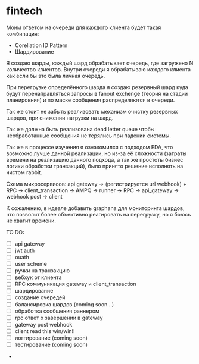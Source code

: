 # fintech


Моим ответом на очереди для каждого клиента будет такая комбинация:

- Corellation ID Pattern
- Шардирование

Я создаю шарды, каждый шард обрабатывает очередь, где загружено N количество
клиентов. Внутри очереди я обрабатываю каждого клиента как если бы это была личная 
очередь. 

При перегрузке определённого шарда я создаю резервный шард куда будут перенаправляться запросы в fanout exchenge
(теория на стадии планировния) и по маске сообщения распределяются в очереди. 

Так же стоит не забыть реализовать механизм очистку резервных шардов, при снижении нагрузки на шард. 

Так же должна быть реализована dead letter queue чтобы необработанные сообщения не терялись при падении системы. 

Так же в процессе изучения я ознакомился с подходом EDA, что возможно лучше данной реализации, но из-за её сложности 
(затраты времени на реализацию данного подхода, а так же простоты бизнес логики обработки транзакций), было принято решение
исполнять на чистом rabbit.

Схема микросервисов:
api gateway -> (регистрируется url webhook) + RPC -> client_transaction -> AMPQ -> runner -> RPC -> api_gateway -> webhook post -> client 

К сожалению, в идеале добавить graphana для мониторинга шардов, что позволит
более объективно реагировать на перегрузку, но я боюсь не хватит времени.


TO DO:
- [ ] api gateway
- [ ] jwt auth
- [ ] ouath
- [ ] user scheme
- [ ] ручки на транзакцию
- [ ] вебхук от клиента
- [ ] RPC коммуникация gateway и client_transaction
- [ ] шардирование
- [ ] создание очередей
- [ ] балансировка шардов (coming soon...)
- [ ] обработка сообщения раннером
- [ ] rpc ответ о завершении в gateway
- [ ] gateway post webhook
- [ ] client read this win/win!!
- [ ] логгирование (coming soon)
- [ ] тестирование (coming soon)
- 
